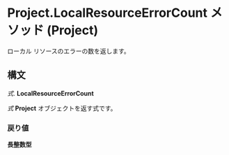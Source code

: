 
# Project.LocalResourceErrorCount メソッド (Project)

ローカル リソースのエラーの数を返します。


## 構文

 _式_. **LocalResourceErrorCount**

 _式_ **Project** オブジェクトを返す式です。


### 戻り値

 **長整数型**

